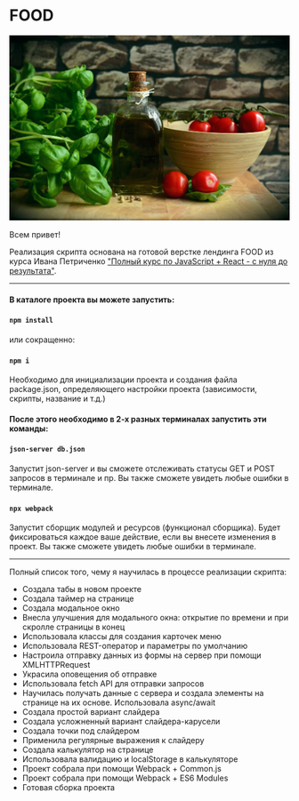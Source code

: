 # FOOD

![food](img/slider/olive-oil.jpg)

Всем привет! 

Реализация скрипта основана на готовой верстке лендинга FOOD из курса Ивана Петриченко ["Полный курс по JavaScript + React - с нуля до результата"](https://www.udemy.com/course/javascript_full/).

***

#### В каталоге проекта вы можете запустить:

#### `npm install`

или сокращенно:

#### `npm i`

Необходимо для инициализации проекта и создания файла package.json, определяющего настройки проекта (зависимости, скрипты, название и т.д.)

#### После этого необходимо в 2-х разных терминалах запустить эти команды:

#### `json-server db.json`
Запустит json-server и вы сможете отслеживать статусы GET и POST запросов в терминале и пр. Вы также сможете увидеть любые ошибки в терминале.

#### `npx webpack`
Запустит сборщик модулей и ресурсов (функционал сборщика). Будет фиксироваться каждое ваше действие, если вы внесете изменения в проект. Вы также сможете увидеть любые ошибки в терминале.

***

Полный список того, чему я научилась в процессе реализации скрипта:

- Создала табы в новом проекте
- Создала таймер на странице
- Создала модальное окно
- Внесла улучшения для модального окна: открытие по времени и при скролле страницы в конец
- Использовала классы для создания карточек меню
- Использовала REST-оператор и параметры по умолчанию
- Настроила отправку данных из формы на сервер при помощи XMLHTTPRequest
- Украсила оповещения об отправке
- Использовала fetch API для отправки запросов
- Научилась получать данные с сервера и создала элементы на странице на их основе. Использовала async/await
- Создала простой вариант слайдера
- Создала усложненный вариант слайдера-карусели
- Создала точки под слайдером
- Применила регулярные выражения к слайдеру
- Создала калькулятор на странице
- Использовала валидацию и localStorage в калькуляторе
- Проект собрала при помощи Webpack + Common.js
- Проект собрала при помощи Webpack + ES6 Modules
- Готовая сборка проекта